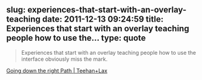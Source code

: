 slug: experiences-that-start-with-an-overlay-teaching
date: 2011-12-13 09:24:59
title: Experiences that start with an overlay teaching people how to use the...
type: quote
---

> Experiences that start with an overlay teaching people how to use the interface obviously miss the mark.

[Going down the right Path | Teehan+Lax](http://www.teehanlax.com/blog/going-down-the-right-path/)
